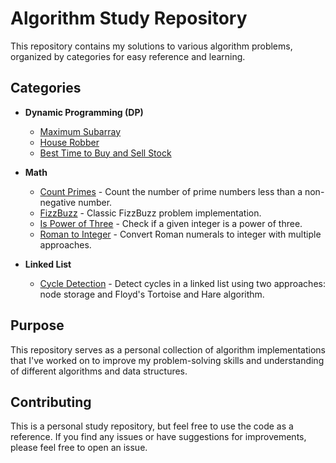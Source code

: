 # Algorithm Study Repository

This repository contains my solutions to various algorithm problems, organized by categories for easy reference and learning.

## Categories

- **Dynamic Programming (DP)**

  - [Maximum Subarray](dp/maxSubArray.py)
  - [House Robber](dp/houseRob.py)
  - [Best Time to Buy and Sell Stock](dp/maxProfit.py)

- **Math**
  - [Count Primes](math/countPrime.py) - Count the number of prime numbers less than a non-negative number.
  - [FizzBuzz](math/fizzbuzz.py) - Classic FizzBuzz problem implementation.
  - [Is Power of Three](math/isPowerOfThree.py) - Check if a given integer is a power of three.
  - [Roman to Integer](math/romanToInteger.py) - Convert Roman numerals to integer with multiple approaches.

- **Linked List**
  - [Cycle Detection](linked-list/cycle.py) - Detect cycles in a linked list using two approaches: node storage and Floyd's Tortoise and Hare algorithm.

## Purpose

This repository serves as a personal collection of algorithm implementations that I've worked on to improve my problem-solving skills and understanding of different algorithms and data structures.

## Contributing

This is a personal study repository, but feel free to use the code as a reference. If you find any issues or have suggestions for improvements, please feel free to open an issue.
